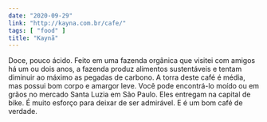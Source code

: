 ```yaml
---
date: "2020-09-29"
link: "http://kayna.com.br/cafe/"
tags: [ "food" ]
title: "Kaynã"
---
```

Doce, pouco ácido. Feito em uma fazenda orgânica que visitei com amigos há um ou dois anos, a fazenda produz alimentos sustentáveis e tentam diminuir ao máximo as pegadas de carbono. A torra deste café é média, mas possui bom corpo e amargor leve. Você pode encontrá-lo moído ou em grãos no mercado Santa Luzia em São Paulo. Eles entregam na capital de bike. É muito esforço para deixar de ser admirável. E é um bom café de verdade.
